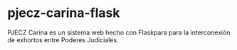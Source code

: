 # pjecz-carina-flask
PJECZ Carina es un sistema web hecho con Flaskpara para la interconexión de exhortos entre Poderes Judiciales.
